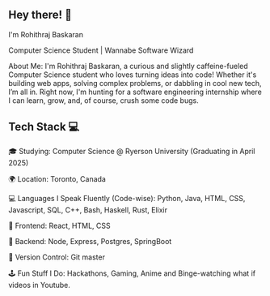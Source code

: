 Hey there! 👋
-----------

I'm Rohithraj Baskaran 

Computer Science Student | Wannabe Software Wizard

About Me:
I'm Rohithraj Baskaran, a curious and slightly caffeine-fueled Computer Science student who loves turning ideas into code! Whether it's building web apps, solving complex problems, or dabbling in cool new tech, I’m all in. Right now, I'm hunting for a software engineering internship where I can learn, grow, and, of course, crush some code bugs.

Tech Stack  💻
-------------

🎓 Studying: Computer Science @ Ryerson University (Graduating in April 2025)

🌍 Location: Toronto, Canada

💻 Languages I Speak Fluently (Code-wise): Python, Java, HTML, CSS, Javascript, SQL, C++, Bash, Haskell, Rust, Elixir

🔧 Frontend: React, HTML, CSS

🔨 Backend: Node, Express, Postgres, SpringBoot

🐙 Version Control: Git master 

🕹️ Fun Stuff I Do: Hackathons, Gaming, Anime and Binge-watching what if videos in Youtube.

<!---
rohithrajbaskaran/rohithrajbaskaran is a ✨ special ✨ repository because its `README.md` (this file) appears on your GitHub profile.
You can click the Preview link to take a look at your changes.
--->
